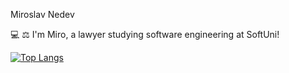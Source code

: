 Miroslav Nedev

💻 ⚖ I'm Miro, a lawyer studying software engineering at SoftUni!



[![Top Langs](https://github-readme-stats.vercel.app/api/top-langs/?username=pylapp&layout=compact&theme=dark)](https://github.com/Nedev-Miroslav/github-readme-stats)
